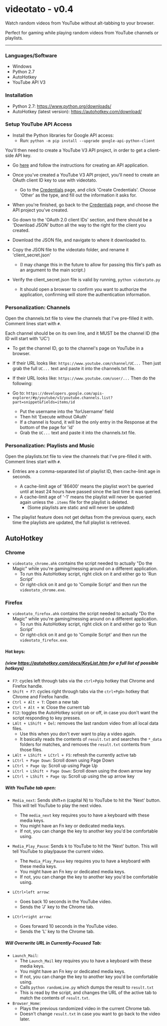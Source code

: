# videotato - v0.4

Watch random videos from YouTube without alt-tabbing to your browser.

Perfect for gaming while playing random videos from YouTube channels or playlists.

----

### Languages/Software
- Windows
- Python 2.7
- AutoHotkey
- YouTube API V3

### Installation
- Python 2.7: https://www.python.org/downloads/
- AutoHotkey (latest version): https://autohotkey.com/download/

### Setup YouTube API Access

- Install the Python libraries for Google API access:
    - Run: `python -m pip install --upgrade google-api-python-client`

You'll then need to create a YouTube V3 API project, in order to get a client-side API key.

- Go [here](https://developers.google.com/youtube/registering_an_application) and follow the instructions for creating an API application.

- Once you've created a YouTube V3 API project, you'll need to create an OAuth client ID key to use with videotato.

    - Go to the [Credentials](https://console.developers.google.com/apis/credentials?project=_) page, and click 'Create Credentials'.
Choose 'Other' as the type, and fill out the information it asks for.

- When you're finished, go back to the [Credentials](https://console.developers.google.com/apis/credentials?project=_) page, and choose the API project you've created.

- Go down to the 'OAuth 2.0 client IDs' section, and there should be a 'Download JSON' button all the way to the right for the client you created.

- Download the JSON file, and navigate to where it downloaded to.

- Copy the JSON file to the videotato folder, and rename it 'client_secret.json'
    - (I may change this in the future to allow for passing this file's path as an argument to the main script.)

- Verify the client_secret.json file is valid by running, `python videotato.py`
    - It should open a browser to confirm you want to authorize the application, confirming will store the authentication information.

### Personalization: Channels

Open the channels.txt file to view the channels that I've pre-filled it with.
Comment lines start with `#`.

Each channel should be on its own line, and it MUST be the channel ID (the ID will start with 'UC')

- To get the channel ID, go to the channel's page on YouTube in a browser.
- If their URL looks like: `https://www.youtube.com/channel/UC...`
Then just grab the full `UC...` text and paste it into the channels.txt file.
- If their URL looks like: `https://www.youtube.com/user/...`
Then do the following:

- Go to: `https://developers.google.com/apis-explorer/#p/youtube/v3/youtube.channels.list?part=snippet&fields=items/id`
    - Put the username into the 'forUsername' field
    - Then hit 'Execute without OAuth'
    - If a channel is found, it will be the only entry in the Response at the bottom of the page for 'id'
    - Grab the `UC...` text and paste it into the channels.txt file.

### Personalization: Playlists  and Music

Open the playlists.txt file to view the channels that I've pre-filled it with.
Comment lines start with `#`.

- Entries are a comma-separated list of playlist ID, then cache-limit age in seconds.
    - A cache-limit age of '86400' means the playlist won't be queried until at least 24 hours have passed since the last time it was queried.
    - A cache-limit age of '-1' means the playlist will never be queried again unless the `.items` file for the playlist is deleted.
        - (Some playlists are static and will never be updated)

- The playlist feature does not get deltas from the previous query, each time the playlists are updated, the full playlist is retrieved.


## AutoHotkey

### Chrome
- `videotato_chrome.ahk` contains the script needed to actually "Do the Magic" while you're gaming/messing around on a different application.
    - To run this AutoHotkey script, right click on it and either go to 'Run Script'
    - Or right-click on it and go to 'Compile Script' and then run the `videotato_chrome.exe`.

### Firefox
- `videotato_firefox.ahk` contains the script needed to actually "Do the Magic" while you're gaming/messing around on a different application.
    - To run this AutoHotkey script, right click on it and either go to 'Run Script'
    - Or right-click on it and go to 'Compile Script' and then run the `videotato_firefox.exe`.

#### Hot keys:
##### (view https://autohotkey.com/docs/KeyList.htm for a full list of possible hotkeys)

- `F7`: cycles left through tabs via the `ctrl+PgUp` hotkey that Chrome and Firefox handle.
- `Shift + F7`: cycles right through tabs via the `ctrl+PgDn` hotkey that Chrome and Firefox handle.
- `Ctrl + Alt + T`: Open a new tab
- `Ctrl + Alt + W`: Close the current tab
- `F12`: toggles the AutoHotkey script on or off, in case you don't want the script responding to key presses.
- `LAlt + LShift + Del`: removes the last random video from all local data files.
    - Use this when you don't ever want to play a video again.
    - It basically reads the contents of `result.txt` and searches the `*_data` folders for matches, and removes the `result.txt` contents from those files.
- `LAlt + LShift + LCtrl + F5`: refresh the currently active tab
- `LCtrl + Page Down`: Scroll down using Page Down
- `LCtrl + Page Up`: Scroll up using Page Up
- `LCtrl + LShift + Page Down`: Scroll down using the down arrow key
- `LCtrl + LShift + Page Up`: Scroll up using the up arrow key

##### With YouTube tab open:
- `Media_next`: Sends shift+n (capital N) to YouTube to hit the 'Next' button. This will tell YouTube to play the next video.
    - The `media_next` key requires you to have a keyboard with these media keys.
    - You might have an Fn key or dedicated media keys.
    - If not, you can change the key to another key you'd be comfortable using.

- `Media_Play_Pause`: Sends k to YouTube to hit the 'Next' button. This will tell YouTube to play/pause the current video.
    - The `Media_Play_Pause` key requires you to have a keyboard with these media keys.
    - You might have an Fn key or dedicated media keys.
    - If not, you can change the key to another key you'd be comfortable using.
- `LCtrl+left arrow`:
    - Goes back 10 seconds in the YouTube video.
    - Sends the 'J' key to the Chrome tab.
- `LCtrl+right arrow`:
    - Goes forward 10 seconds in the YouTube video.
    - Sends the 'L' key to the Chrome tab.

##### Will Overwrite URL in Currently-Focused Tab:
- `Launch_Mail`:
    - The `Launch_Mail` key requires you to have a keyboard with these media keys.
    - You might have an Fn key or dedicated media keys.
    - If not, you can change the key to another key you'd be comfortable using.
    - Calls `python randomLine.py` which dumps the result to `result.txt`
    - This is read by the script, and changes the URL of the active tab to match the contents of `result.txt`.
- `Browser_Home`:
    - Plays the previous randomized video in the current Chrome tab.
    - Doesn't change `result.txt` in case you want to go back to the video later.




